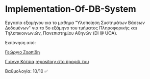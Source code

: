 # Implementation-Of-DB-System

Εργασία εξαμήνου για το μάθημα "Υλοποίηση Συστημάτων Βάσεων Δεδομένων" για το 5ο εξάμηνο του τμήματος Πληροφορικής και Τηλεπικοινωνιών, Πανεπιστημίου Αθηνών (DI @ UOA).

Εκπόνηση από:

[Γεώργιο Ζορπίδη](https://github.com/gzorpidis)

[Γιάννη Κότσια](https://github.com/gianniskts) [repository στο προφίλ του](https://github.com/gianniskts/Implementation-of-Database-Systems)

Βαθμολογία: 10/10 :white_check_mark:

